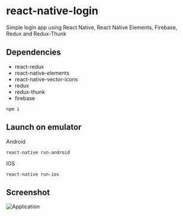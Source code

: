 # react-native-login
Simple login app using React Native, React Native Elements, Firebase, Redux and Redux-Thunk

## Dependencies
 * react-redux
 * react-native-elements
 * react-native-vector-icons
 * redux
 * redux-thunk
 * firebase
```
npm i
```

## Launch on emulator
Android
```
react-native run-android
```
IOS
```
react-native run-ios
```

## Screenshot
![Application](https://i.imgur.com/BqKy9je.png)